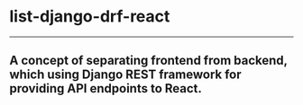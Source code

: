 # list-django-drf-react
----------------------------
## A concept of separating frontend from backend, which using Django REST framework for providing API endpoints to React. 
